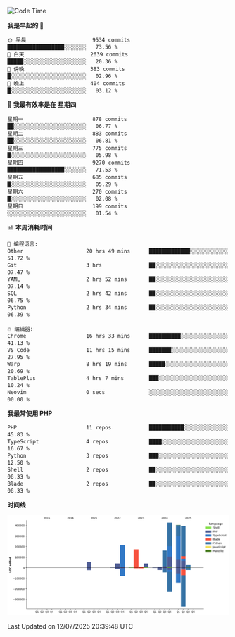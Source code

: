 <!--START_SECTION:waka-->
![Code Time](http://img.shields.io/badge/Code%20Time-3%2C814%20hrs%2038%20mins-blue)

**我是早起的 🐤** 

```text
🌞 早晨                     9534 commits        ██████████████████░░░░░░░   73.56 % 
🌆 白天                     2639 commits        █████░░░░░░░░░░░░░░░░░░░░   20.36 % 
🌃 傍晚                     383 commits         █░░░░░░░░░░░░░░░░░░░░░░░░   02.96 % 
🌙 晚上                     404 commits         █░░░░░░░░░░░░░░░░░░░░░░░░   03.12 % 
```
📅 **我最有效率是在 星期四** 

```text
星期一                      878 commits         ██░░░░░░░░░░░░░░░░░░░░░░░   06.77 % 
星期二                      883 commits         ██░░░░░░░░░░░░░░░░░░░░░░░   06.81 % 
星期三                      775 commits         █░░░░░░░░░░░░░░░░░░░░░░░░   05.98 % 
星期四                      9270 commits        ██████████████████░░░░░░░   71.53 % 
星期五                      685 commits         █░░░░░░░░░░░░░░░░░░░░░░░░   05.29 % 
星期六                      270 commits         █░░░░░░░░░░░░░░░░░░░░░░░░   02.08 % 
星期日                      199 commits         ░░░░░░░░░░░░░░░░░░░░░░░░░   01.54 % 
```


📊 **本周消耗时间** 

```text
💬 编程语言: 
Other                    20 hrs 49 mins      █████████████░░░░░░░░░░░░   51.72 % 
Git                      3 hrs               ██░░░░░░░░░░░░░░░░░░░░░░░   07.47 % 
YAML                     2 hrs 52 mins       ██░░░░░░░░░░░░░░░░░░░░░░░   07.14 % 
SQL                      2 hrs 42 mins       ██░░░░░░░░░░░░░░░░░░░░░░░   06.75 % 
Python                   2 hrs 34 mins       ██░░░░░░░░░░░░░░░░░░░░░░░   06.39 % 

🔥 编辑器: 
Chrome                   16 hrs 33 mins      ██████████░░░░░░░░░░░░░░░   41.13 % 
VS Code                  11 hrs 15 mins      ███████░░░░░░░░░░░░░░░░░░   27.95 % 
Warp                     8 hrs 19 mins       █████░░░░░░░░░░░░░░░░░░░░   20.69 % 
TablePlus                4 hrs 7 mins        ███░░░░░░░░░░░░░░░░░░░░░░   10.24 % 
Neovim                   0 secs              ░░░░░░░░░░░░░░░░░░░░░░░░░   00.00 % 
```

**我最常使用 PHP** 

```text
PHP                      11 repos            ███████████░░░░░░░░░░░░░░   45.83 % 
TypeScript               4 repos             ████░░░░░░░░░░░░░░░░░░░░░   16.67 % 
Python                   3 repos             ███░░░░░░░░░░░░░░░░░░░░░░   12.50 % 
Shell                    2 repos             ██░░░░░░░░░░░░░░░░░░░░░░░   08.33 % 
Blade                    2 repos             ██░░░░░░░░░░░░░░░░░░░░░░░   08.33 % 
```



**时间线**

![Lines of Code chart](https://raw.githubusercontent.com/abrahamgreyson/abrahamgreyson/main/assets/bar_graph.png)


 Last Updated on 12/07/2025 20:39:48 UTC
<!--END_SECTION:waka-->
